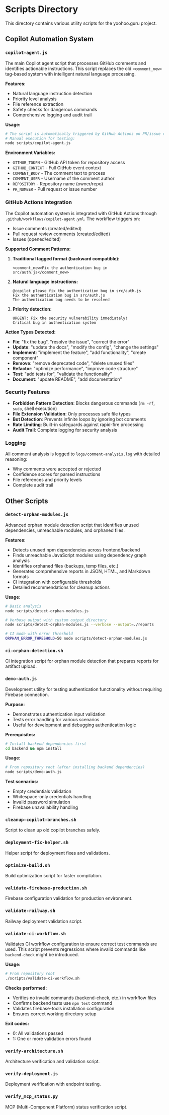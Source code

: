 # Scripts Directory

This directory contains various utility scripts for the yoohoo.guru project.

## Copilot Automation System

### `copilot-agent.js`
The main Copilot agent script that processes GitHub comments and identifies actionable instructions. This script replaces the old `<comment_new>` tag-based system with intelligent natural language processing.

**Features:**
- Natural language instruction detection
- Priority level analysis
- File reference extraction
- Safety checks for dangerous commands
- Comprehensive logging and audit trail

**Usage:**
```bash
# The script is automatically triggered by GitHub Actions on PR/issue comments
# Manual execution for testing:
node scripts/copilot-agent.js
```

**Environment Variables:**
- `GITHUB_TOKEN` - GitHub API token for repository access
- `GITHUB_CONTEXT` - Full GitHub event context
- `COMMENT_BODY` - The comment text to process
- `COMMENT_USER` - Username of the comment author
- `REPOSITORY` - Repository name (owner/repo)
- `PR_NUMBER` - Pull request or issue number

### GitHub Actions Integration

The Copilot automation system is integrated with GitHub Actions through `.github/workflows/copilot-agent.yml`. The workflow triggers on:

- Issue comments (created/edited)
- Pull request review comments (created/edited)
- Issues (opened/edited)

**Supported Comment Patterns:**

1. **Traditional tagged format (backward compatible):**
   ```
   <comment_new>Fix the authentication bug in src/auth.js</comment_new>
   ```

2. **Natural language instructions:**
   ```
   @copilot please fix the authentication bug in src/auth.js
   Fix the authentication bug in src/auth.js
   The authentication bug needs to be resolved
   ```

3. **Priority detection:**
   ```
   URGENT: Fix the security vulnerability immediately!
   Critical bug in authentication system
   ```

**Action Types Detected:**
- **Fix**: "fix the bug", "resolve the issue", "correct the error"
- **Update**: "update the docs", "modify the config", "change the settings"
- **Implement**: "implement the feature", "add functionality", "create component"
- **Remove**: "remove deprecated code", "delete unused files"
- **Refactor**: "optimize performance", "improve code structure"
- **Test**: "add tests for", "validate the functionality"
- **Document**: "update README", "add documentation"

### Security Features

- **Forbidden Pattern Detection**: Blocks dangerous commands (`rm -rf`, `sudo`, shell execution)
- **File Extension Validation**: Only processes safe file types
- **Bot Detection**: Prevents infinite loops by ignoring bot comments
- **Rate Limiting**: Built-in safeguards against rapid-fire processing
- **Audit Trail**: Complete logging for security analysis

### Logging

All comment analysis is logged to `logs/comment-analysis.log` with detailed reasoning:
- Why comments were accepted or rejected
- Confidence scores for parsed instructions
- File references and priority levels
- Complete audit trail

## Other Scripts

### `detect-orphan-modules.js`
Advanced orphan module detection script that identifies unused dependencies, unreachable modules, and orphaned files.

**Features:**
- Detects unused npm dependencies across frontend/backend
- Finds unreachable JavaScript modules using dependency graph analysis
- Identifies orphaned files (backups, temp files, etc.)
- Generates comprehensive reports in JSON, HTML, and Markdown formats
- CI integration with configurable thresholds
- Detailed recommendations for cleanup actions

**Usage:**
```bash
# Basic analysis
node scripts/detect-orphan-modules.js

# Verbose output with custom output directory
node scripts/detect-orphan-modules.js --verbose --output=./reports

# CI mode with error threshold
ORPHAN_ERROR_THRESHOLD=50 node scripts/detect-orphan-modules.js
```

### `ci-orphan-detection.sh`
CI integration script for orphan module detection that prepares reports for artifact upload.

### `demo-auth.js`
Development utility for testing authentication functionality without requiring Firebase connection.

**Purpose:**
- Demonstrates authentication input validation
- Tests error handling for various scenarios
- Useful for development and debugging authentication logic

**Prerequisites:**
```bash
# Install backend dependencies first
cd backend && npm install
```

**Usage:**
```bash
# From repository root (after installing backend dependencies)
node scripts/demo-auth.js
```

**Test scenarios:**
- Empty credentials validation
- Whitespace-only credentials handling
- Invalid password simulation
- Firebase unavailability handling

### `cleanup-copilot-branches.sh`
Script to clean up old copilot branches safely.

### `deployment-fix-helper.sh`
Helper script for deployment fixes and validations.

### `optimize-build.sh`
Build optimization script for faster compilation.

### `validate-firebase-production.sh`
Firebase configuration validation for production environment.

### `validate-railway.sh`
Railway deployment validation script.

### `validate-ci-workflow.sh`
Validates CI workflow configuration to ensure correct test commands are used. This script prevents regressions where invalid commands like `backend-check` might be introduced.

**Usage:**
```bash
# From repository root
./scripts/validate-ci-workflow.sh
```

**Checks performed:**
- Verifies no invalid commands (backend-check, etc.) in workflow files
- Confirms backend tests use `npm test` command
- Validates firebase-tools installation configuration
- Ensures correct working directory setup

**Exit codes:**
- 0: All validations passed
- 1: One or more validation errors found

### `verify-architecture.sh`
Architecture verification and validation script.

### `verify-deployment.js`
Deployment verification with endpoint testing.

### `verify_mcp_status.py`
MCP (Multi-Component Platform) status verification script.